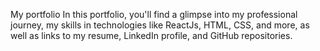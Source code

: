  My portfolio
 In this portfolio, you'll find a glimpse into my professional journey, my skills in technologies like ReactJs, HTML, CSS, and more, as well as links to my resume, LinkedIn profile, and GitHub repositories.
